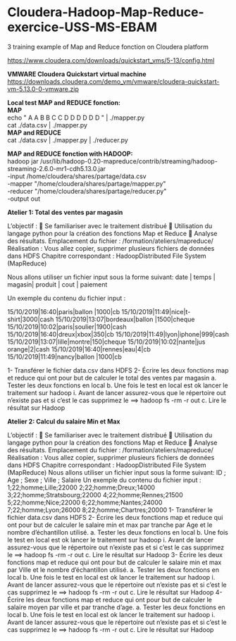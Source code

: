 # Cloudera-Hadoop-Map-Reduce-exercice-USS-MS-EBAM
3 training example of Map and Reduce fonction on Cloudera platform  

https://www.cloudera.com/downloads/quickstart_vms/5-13/config.html  

**VMWARE Cloudera Quickstart virtual machine**  
https://downloads.cloudera.com/demo_vm/vmware/cloudera-quickstart-vm-5.13.0-0-vmware.zip  

**Local test MAP and REDUCE fonction:**  
**MAP**  
echo " A A B B C C D D D D D D " | ./mapper.py  
cat ./data.csv | ./mapper.py  
**MAP and REDUCE**  
cat ./data.csv | ./mapper.py | ./reducer.py  

**MAP and REDUCE fonction with HADOOP:**  
hadoop jar /usr/lib/hadoop-0.20-mapreduce/contrib/streaming/hadoop-streaming-2.6.0-mr1-cdh5.13.0.jar   
-input /home/cloudera/shares/partage/data.csv   
-mapper "/home/cloudera/shares/partage/mapper.py"   
-reducer "/home/cloudera/shares/partage/reducer.py"   
-output out  

**Atelier 1: Total des ventes par magasin**  

L’objectif : 
	Se familiariser avec le traitement distribué
	Utilisation du langage python pour la création des fonctions Map et Reduce
	Analyse des résultats.
Emplacement du fichier : /formation/ateliers/mapreduce/
Réalisation : Vous allez copier, supprimer plusieurs fichiers de données dans HDFS
Chapitre correspondant : HadoopDistributed File System (MapReduce) 


Nous allons utiliser un fichier input sous la forme suivant:
	 date | temps | magasin| produit | cout | paiement

Un exemple du contenu du fichier input : 

15/10/2019|16:40|paris|ballon |1000|cb
15/10/2019|11:49|nice|t-shirt|3000|cash
15/10/2019|13:07|bordeaux|ballon |1500|cheque
15/10/2019|10:02|paris|soulier|1900|cash
15/10/2019|16:40|dreux|xbox|350|cb
15/10/2019|11:49|lyon|iphone|999|cash
15/10/2019|13:07|lille|montre|150|cheque
15/10/2019|10:02|nante|jus orange|2|cash
15/10/2019|16:40|rennes|eau|4|cb
15/10/2019|11:49|nancy|ballon |1000|cb



1-	Transférer le fichier data.csv dans HDFS 
2-	Écrire les deux fonctions  map et reduce qui ont pour but de  calculer le total des ventes par magasin 
a.	Tester les deux fonctions en local 
b.	Une fois le test en local est ok lancer le traitement sur hadoop 
i.	Avant de lancer assurez-vous que le répertoire out n’existe pas et si c’est le cas supprimez le ==> hadoop fs -rm -r out 
c.	Lire le résultat sur Hadoop 



**Atelier 2: Calcul du salaire Min et Max**  

L’objectif :

Se familiariser avec le traitement distribué

Utilisation du langage python pour la création des fonctions Map et Reduce

Analyse des résultats.
Emplacement du fichier : /formation/ateliers/mapreduce/
Réalisation : Vous allez copier, supprimer plusieurs fichiers de données dans HDFS
Chapitre correspondant : HadoopDistributed File System (MapReduce)
Nous allons utiliser un fichier input sous la forme suivant:
ID ; Age ; Sexe ; Ville ; Salaire
Un exemple du contenu du fichier input :
1;22;homme;Lille;22000
2;22;homme;Dreux;14000
3;22;homme;Stratsbourg;22000
4;22;homme;Rennes;21500
5;22;homme;Nice;22000
6;22;homme;Nantes;24000
7;22;homme;Lyon;26000
8;22;homme;Chartres;20000
1- Transférer le fichier data.csv dans HDFS
2- Écrire les deux fonctions map et reduce qui ont pour but de calculer le salaire min et max par
tranche par Age et le nombre d’échantillon utilisé.
a. Tester les deux fonctions en local
b. Une fois le test en local est ok lancer le traitement sur hadoop
i. Avant de lancer assurez-vous que le répertoire out n’existe pas et si c’est le
cas supprimez le ==> hadoop fs -rm -r out
c. Lire le résultat sur Hadoop
3- Écrire les deux fonctions map et reduce qui ont pour but de calculer le salaire min et max par
Ville et le nombre d’échantillon utilisé.
a. Tester les deux fonctions en local
b. Une fois le test en local est ok lancer le traitement sur hadoop
i. Avant de lancer assurez-vous que le répertoire out n’existe pas et si c’est le
cas supprimez le ==> hadoop fs -rm -r out
c. Lire le résultat sur Hadoop
4- Écrire les deux fonctions map et reduce qui ont pour but de calculer le salaire moyen par ville
et par tranche d’age.
a. Tester les deux fonctions en local
b. Une fois le test en local est ok lancer le traitement sur hadoop
i. Avant de lancer assurez-vous que le répertoire out n’existe pas et si c’est le
cas supprimez le ==> hadoop fs -rm -r out
c. Lire le résultat sur Hadoop
